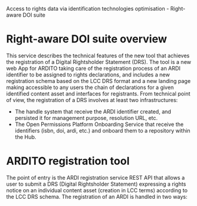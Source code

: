 Access to rights data via identification technologies optimisation - Right-aware DOI suite 
# Right-aware DOI suite overview
This service describes the technical features of the new tool that achieves the registration of a Digital Rightsholder Statement (DRS). The tool is a new web App for ARDITO taking care of the registration process of an ARDI identifier to be assigned to rights declarations,
and includes a new registration schema based on the LCC DRS format and a new landing page making accessible to any users the chain of declarations for a given identified content asset and interfaces for registrants. From technical point of view, the registration of a DRS involves at least two infrastructures: 
 * The handle system that receive the ARDI identifier created, and persisted it for management purpose, resolution URL, etc.
 * The Open Permissions Platform Onboarding Service that receive the identifiers (isbn, doi, ardi, etc.) and onboard them to a repository within the Hub.
# ARDITO registration tool
The point of entry is the ARDI registration service REST API that allows a user to submit a DRS (Digital Rightsholder Statement) expressing a rights notice on an individual content asset (creation in LCC terms) according to the LCC DRS schema.
The registration of an ARDI is handled in two ways:
